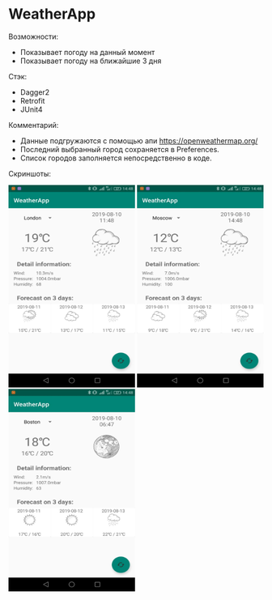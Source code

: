 # WeatherApp
  
Возможности:
- Показывает погоду на данный момент
- Показывает погоду на ближайшие 3 дня

Стэк:
- Dagger2
- Retrofit
- JUnit4

Комментарий:
- Данные подгружаются с помощью апи https://openweathermap.org/
- Последний выбранный город сохраняется в Preferences. 
- Список городов заполняется непосредственно в коде.
  
Скриншоты:

<img src="https://github.com/bulunduc/WeatherApp/blob/master/%D1%86%D1%841.jpg" width="250" height="400"/> <img src="https://github.com/bulunduc/WeatherApp/blob/master/%D1%86%D1%842.jpg" width="250" height="400"/> <img src="https://github.com/bulunduc/WeatherApp/blob/master/%D1%86%D1%843.jpg" width="250" height="400"/>
  
